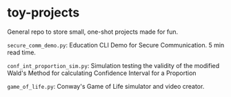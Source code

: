 # toy-projects
General repo to store small, one-shot projects made for fun.

`secure_comm_demo.py`: Education CLI Demo for Secure Communication. 5 min read time.

`conf_int_proportion_sim.py`: Simulation testing the validity of the modified Wald's Method for calculating Confidence Interval for a Proportion

`game_of_life.py`: Conway's Game of Life simulator and video creator.
